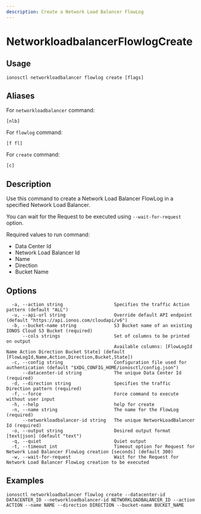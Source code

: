 ```yaml
---
description: Create a Network Load Balancer FlowLog
---
```


# NetworkloadbalancerFlowlogCreate

## Usage

```text
ionosctl networkloadbalancer flowlog create [flags]
```

## Aliases

For `networkloadbalancer` command:
```text
[nlb]
```

For `flowlog` command:
```text
[f fl]
```

For `create` command:
```text
[c]
```

## Description

Use this command to create a Network Load Balancer FlowLog in a specified Network Load Balancer.

You can wait for the Request to be executed using `--wait-for-request` option.

Required values to run command:

* Data Center Id
* Network Load Balancer Id
* Name
* Direction
* Bucket Name

## Options

```text
  -a, --action string                   Specifies the traffic Action pattern (default "ALL")
  -u, --api-url string                  Override default API endpoint (default "https://api.ionos.com/cloudapi/v6")
  -b, --bucket-name string              S3 Bucket name of an existing IONOS Cloud S3 Bucket (required)
      --cols strings                    Set of columns to be printed on output 
                                        Available columns: [FlowLogId Name Action Direction Bucket State] (default [FlowLogId,Name,Action,Direction,Bucket,State])
  -c, --config string                   Configuration file used for authentication (default "$XDG_CONFIG_HOME/ionosctl/config.json")
      --datacenter-id string            The unique Data Center Id (required)
  -d, --direction string                Specifies the traffic Direction pattern (required)
  -f, --force                           Force command to execute without user input
  -h, --help                            help for create
  -n, --name string                     The name for the FlowLog (required)
      --networkloadbalancer-id string   The unique NetworkLoadBalancer Id (required)
  -o, --output string                   Desired output format [text|json] (default "text")
  -q, --quiet                           Quiet output
  -t, --timeout int                     Timeout option for Request for Network Load Balancer FlowLog creation [seconds] (default 300)
  -w, --wait-for-request                Wait for the Request for Network Load Balancer FlowLog creation to be executed
```

## Examples

```text
ionosctl networkloadbalancer flowlog create --datacenter-id DATACENTER_ID --networkloadbalancer-id NETWORKLOADBALANCER_ID --action ACTION --name NAME --direction DIRECTION --bucket-name BUCKET_NAME
```

